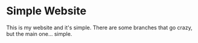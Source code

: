 # Simple Website

This is my website and it's simple. There are some branches that go crazy, but the main one... simple.
